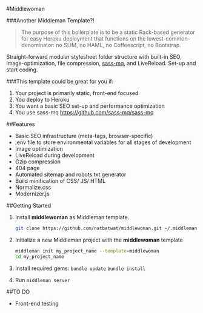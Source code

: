 #Middlewoman


###Another Middleman Template?!
> The purpose of this boilerplate is to be a static Rack-based generator for easy Heroku deployment that functions on the lowest-common-denominator: no SLIM, no HAML, no Coffeescript, no Bootstrap. 

Straight-forward modular stylesheet folder structure with built-in SEO, image-optimization, file compression, [sass-mq](https://github.com/sass-mq/sass-mq), and LiveReload. Set-up and start coding.

###This template could be great for you if:
1. Your project is primarily static, front-end focused 
2. You deploy to Heroku
3. You want a basic SEO set-up and performance optimization
4. You use sass-mq <https://github.com/sass-mq/sass-mq>

##Features
- Basic SEO infrastructure (meta-tags, browser-specific)
- .env file to store environmental variables for all stages of development
- Image optimization
- LiveReload during development
- Gzip compression
- 404 page
- Automated sitemap and robots.txt generator
- Build minification of CSS/ JS/ HTML
- Normalize.css
- Modernizer.js

##Getting Started

1. Install **middlewoman** as Middleman template.

    ```bash
    git clone https://github.com/natbatwat/middlewoman.git ~/.middleman/middlewoman
    ```

2.  Initialize a new Middleman project with the **middlewoman** template

    ```bash
    middleman init my_project_name --template=middlewoman
    cd my_project_name
    ```

4. Install required gems: `bundle update` `bundle install`

5. Run `middleman server`

##TO DO
- Front-end testing
